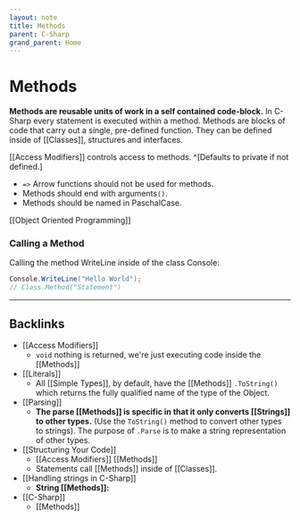 ```yaml
---
layout: note
title: Methods
parent: C-Sharp
grand_parent: Home
---
```


# Methods

**Methods are reusable units of work in a self contained code-block.** In C-Sharp every statement is executed within a method. Methods are blocks of code that carry out a single, pre-defined function. They can be defined inside of [[Classes]], structures and interfaces.

[[Access Modifiers]] controls access to methods. ^[Defaults to private if not defined.]

- `=>` Arrow functions should not be used for methods.
- Methods should end with arguments`()`.
- Methods should be named in PaschalCase.

[[Object Oriented Programming]]

### Calling a Method

Calling the method WriteLine inside of the class Console:

```cs
Console.WriteLine("Hello World");
// Class.Method("Statement")
```

---

## Backlinks
* [[Access Modifiers]]
	* `void` nothing is returned, we're just executing code inside the [[Methods]]
* [[Literals]]
	* All [[Simple Types]], by default, have the [[Methods]] `.ToString()` which returns the fully qualified name of the type of the Object.
* [[Parsing]]
	* **The parse [[Methods]] is specific in that it only converts [[Strings]] to other types.** (Use the `ToString()` method to convert other types to strings). The purpose of `.Parse` is to make a string representation of other types.
* [[Structuring Your Code]]
	* [[Access Modifiers]] [[Methods]]
	* Statements call [[Methods]] inside of [[Classes]].
* [[Handling strings in C-Sharp]]
	* **String [[Methods]]:**
* [[C-Sharp]]
	* [[Methods]]

